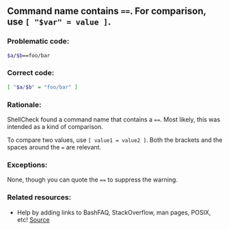 ## Command name contains `==`. For comparison, use `[ "$var" = value ]`.

### Problematic code:

```sh
$a/$b==foo/bar
```

### Correct code:

```sh
[ "$a/$b" = "foo/bar" ] 
```
### Rationale:

ShellCheck found a command name that contains a `==`. Most likely, this was intended as a kind of comparison.

To compare two values, use `[ value1 = value2 ]`. Both the brackets and the spaces around the `=` are relevant. 

### Exceptions:

None, though you can quote the `==` to suppress the warning.

### Related resources:

* Help by adding links to BashFAQ, StackOverflow, man pages, POSIX, etc!
[Source](https://github.com/koalaman/shellcheck/wiki/SC2272)

